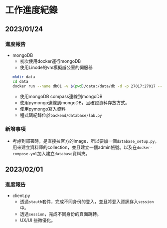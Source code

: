 
# 工作進度紀錄

## 2023/01/24

### 進度報告

- mongoDB
    - 初次使用docker運行mongoDB
    - 使用Linode的vm模擬辦公室的伺服器
    ```bash
    mkdir data
    cd data
    docker run --name db01 -v $(pwd)/data:/data/db -d -p 27017:27017 --rm mongo
    ```
    - 使用mongoDB compass連線到mongoDB
    - 使用pymongo連線到mongoDB，且確認資料存放方式。
    - 使用pymongo寫入資料
    - 程式碼紀錄位於`backend/database/lab.py`

### 新增事項

- 考慮到部署時，是直接拉官方的image，所以要加一個`database_setup.py`，用來建立資料庫的collection，並且建立一個admin帳號。以及在`docker-compose.yml`加入建立`database`資料夾。

## 2023/02/01

### 進度報告

- client.py
    - 透過`stauth`套件，完成不同身份的登入，並且將登入資訊存入`session`中。
    - 透過`session`，完成不同身份的頁面跳轉。
    - UX/UI 些微優化。